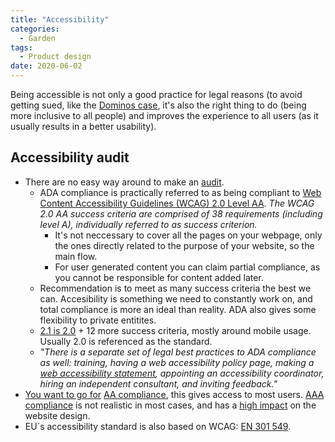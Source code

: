 ```yaml
---
title: "Accessibility"
categories:
  - Garden
tags:
  - Product design
date: 2020-06-02
---
```


Being accessible is not only a good practice for legal reasons (to avoid getting sued, like the [Dominos case](https://arstechnica.com/tech-policy/2019/10/accessibility-the-future-and-why-dominos-matters/), it's also the right thing to do (being more inclusive to all people) and improves the experience to all users (as it usually results in a better usability).

## Accessibility audit

- There are no easy way around to make an [audit](https://medium.com/@krisrivenburgh/the-ada-checklist-website-compliance-guidelines-for-2019-in-plain-english-123c1d58fad9). 
  - ADA compliance is practically referred to as being compliant to [Web Content Accessibility Guidelines (WCAG) 2.0 Level AA](https://www.w3.org/TR/WCAG20/). *The WCAG 2.0 AA success criteria are comprised of 38 requirements (including level A), individually referred to as success criterion.*
    - It's not neccessary to cover all the pages on your webpage, only the ones directly related to the purpose of your website, so the main flow.
    - For user generated content you can claim partial compliance, as you cannot be responsible for content added later.
  - Recommendation is to meet as many success criteria the best we can. Accesibility is something we need to constantly work on, and total compliance is more an ideal than reality. ADA also gives some flexibility to private entitites. 
  - [2.1 is 2.0](https://medium.com/@krisrivenburgh/wcag-2-0-vs-2-1-aa-how-to-view-them-legally-and-accessibility-wise-4f18cfa2367a) + 12 more success criteria, mostly around mobile usage. Usually 2.0 is referenced as the standard.
  - *"There is a separate set of legal best practices to ADA compliance as well: training, having a web accessibility policy page, making a [web accessibility statement](https://medium.com/@krisrivenburgh/web-accessibility-policy-page-example-template-to-model-e7e8519ea124), appointing an accessibility coordinator, hiring an independent consultant, and inviting feedback."*
- [You want to go for](https://www.essentialaccessibility.com/blog/ada-compliance-levels/) [AA compliance](https://www.webfx.com/blog/web-design/website-accessibility-checklist/), this gives access to most users. [AAA compliance](https://userway.org/blog/what-are-wcag-20-a-aa-and-aaa) is not realistic in most cases, and has a [high impact](https://www.linkedin.com/pulse/why-wcag-made-3-level-aa-aaa-different-levels-grade-website-arun-al/) on the website design.
- EU´s accessibility standard is also based on WCAG: [EN 301 549](https://www.etsi.org/deliver/etsi_en/301500_301599/301549/02.01.02_60/en_301549v020102p.pdf).
